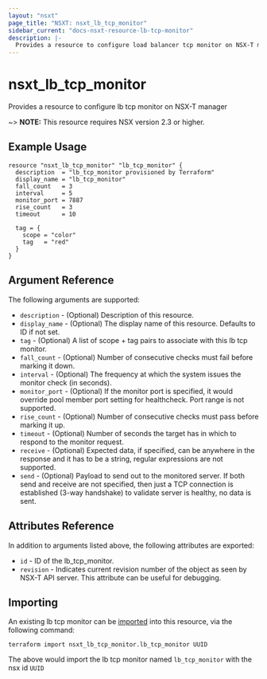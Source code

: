 ```yaml
---
layout: "nsxt"
page_title: "NSXT: nsxt_lb_tcp_monitor"
sidebar_current: "docs-nsxt-resource-lb-tcp-monitor"
description: |-
  Provides a resource to configure load balancer tcp monitor on NSX-T manager
---
```


# nsxt_lb_tcp_monitor

Provides a resource to configure lb tcp monitor on NSX-T manager

~> **NOTE:** This resource requires NSX version 2.3 or higher.

## Example Usage

```hcl
resource "nsxt_lb_tcp_monitor" "lb_tcp_monitor" {
  description  = "lb_tcp_monitor provisioned by Terraform"
  display_name = "lb_tcp_monitor"
  fall_count   = 3
  interval     = 5
  monitor_port = 7887
  rise_count   = 3
  timeout      = 10

  tag = {
    scope = "color"
    tag   = "red"
  }
}
```

## Argument Reference

The following arguments are supported:

* `description` - (Optional) Description of this resource.
* `display_name` - (Optional) The display name of this resource. Defaults to ID if not set.
* `tag` - (Optional) A list of scope + tag pairs to associate with this lb tcp monitor.
* `fall_count` - (Optional) Number of consecutive checks must fail before marking it down.
* `interval` - (Optional) The frequency at which the system issues the monitor check (in seconds).
* `monitor_port` - (Optional) If the monitor port is specified, it would override pool member port setting for healthcheck. Port range is not supported.
* `rise_count` - (Optional) Number of consecutive checks must pass before marking it up.
* `timeout` - (Optional) Number of seconds the target has in which to respond to the monitor request.
* `receive` - (Optional) Expected data, if specified, can be anywhere in the response and it has to be a string, regular expressions are not supported.
* `send` - (Optional) Payload to send out to the monitored server. If both send and receive are not specified, then just a TCP connection is established (3-way handshake) to validate server is healthy, no data is sent.


## Attributes Reference

In addition to arguments listed above, the following attributes are exported:

* `id` - ID of the lb_tcp_monitor.
* `revision` - Indicates current revision number of the object as seen by NSX-T API server. This attribute can be useful for debugging.


## Importing

An existing lb tcp monitor can be [imported][docs-import] into this resource, via the following command:

[docs-import]: /docs/import/index.html

```
terraform import nsxt_lb_tcp_monitor.lb_tcp_monitor UUID
```

The above would import the lb tcp monitor named `lb_tcp_monitor` with the nsx id `UUID`
